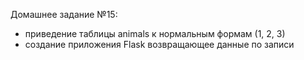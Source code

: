 Домашнее задание №15:
- приведение таблицы animals к нормальным формам (1, 2, 3)
- создание приложения Flask возвращающее данные по записи
